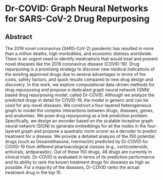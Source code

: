 # Dr-COVID: Graph Neural Networks for SARS-CoV-2 Drug Repurposing

## Abstract

The 2019 novel coronavirus (SARS-CoV-2) pandemic has resulted in more than a million deaths, high morbidities, and economic distress worldwide. There is an urgent need to identify medications that would treat and prevent novel diseases like the 2019 coronavirus disease (COVID-19). Drug repurposing is a promising strategy to discover new medical indications of the existing approved drugs due to several advantages in terms of the costs, safety factors, and quick results compared to new drug design and discovery. In this work, we explore computational data-driven methods for drug repurposing and propose a dedicated graph neural network (GNN) based drug repurposing model, called Dr-COVID. Although we analyze the predicted drugs in detail for COVID-19, the model is generic and can be used for any novel diseases. We construct a four-layered heterogeneous graph to model the complex interactions between drugs, diseases, genes, and anatomies. We pose drug repurposing as a link prediction problem. Specifically, we design an encoder based on the scalable inceptive graph neural network (SIGN) to generate embeddings for all the nodes in the four-layered graph and propose a quadratic norm scorer as a decoder to predict treatment for a disease. We provide a detailed analysis of the 150 potential drugs (such as Dexamethasone, Ivermectin) predicted by Dr-COVID for COVID-19 from different pharmacological classes (e.g., corticosteroids, antivirals, antiparasitic). Out of these 150 drugs, 46 drugs are currently in clinical trials. Dr-COVID is evaluated in terms of its prediction performance and its ability to rank the known treatment drugs for diseases as high as possible. For a majority of the diseases, Dr-COVID ranks the actual treatment drug in the top 15.